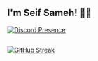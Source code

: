 ## I'm Seif Sameh! 👨‍💻

[![Discord Presence](https://lanyard-profile-readme.vercel.app/api/868242134996754504)](https://discord.com/users/868242134996754504)

##
[![GitHub Streak](http://github-readme-streak-stats.herokuapp.com?user=tolba-00&theme=gruvbox_duo&hide_border=true)](https://git.io/streak-stats)



